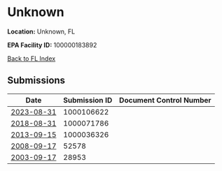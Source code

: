 # Unknown

**Location:** Unknown, FL

**EPA Facility ID:** 100000183892

[Back to FL Index](../../index.md)

## Submissions

| Date | Submission ID | Document Control Number |
|------|--------------|-------------------------|
| [2023-08-31](submissions/1000106622.md) | 1000106622 |  |
| [2018-08-31](submissions/1000071786.md) | 1000071786 |  |
| [2013-09-15](submissions/1000036326.md) | 1000036326 |  |
| [2008-09-17](submissions/52578.md) | 52578 |  |
| [2003-09-17](submissions/28953.md) | 28953 |  |
